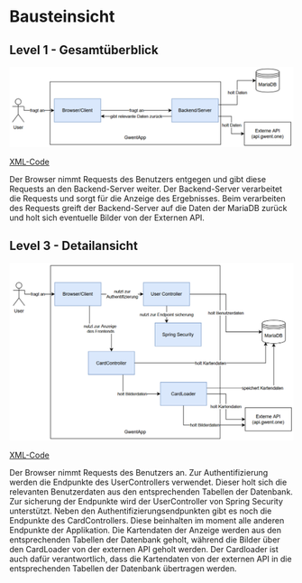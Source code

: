 # Bausteinsicht

## Level 1 - Gesamtüberblick


![Baustein_ebene_1.png](bilder%2FBaustein_ebene_1.png)

[XML-Code](XML-Code%2FBaustein_ebene_1.drawio.xml)

Der Browser nimmt Requests des Benutzers entgegen und gibt diese Requests an den 
Backend-Server weiter. Der Backend-Server verarbeitet die Requests und sorgt für die 
Anzeige des Ergebnisses. Beim verarbeiten des Requests greift der 
Backend-Server auf die Daten der MariaDB zurück und holt sich eventuelle Bilder von der Externen
API.

## Level 3 - Detailansicht

![Baustein_ebene_3.png](bilder%2FBaustein_ebene_3.png)

[XML-Code](XML-Code%2FBaustein_ebene_3.drawio.xml)

Der Browser nimmt Requests des Benutzers an. Zur Authentifizierung werden die Endpunkte des 
UserControllers verwendet. Dieser holt sich die relevanten Benutzerdaten aus den entsprechenden
Tabellen der Datenbank. Zur sicherung der Endpunkte wird der UserController von Spring Security unterstützt.
Neben den Authentifizierungsendpunkten gibt es noch die Endpunkte des CardControllers. Diese beinhalten im moment 
alle anderen 
Endpunkte der Applikation. Die Kartendaten der Anzeige werden aus den entsprechenden Tabellen der Datenbank 
geholt, während die Bilder über den CardLoader von der externen API geholt werden.
Der Cardloader ist auch dafür verantwortlich, dass die Kartendaten von der externen API in die 
entsprechenden Tabellen der Datenbank übertragen werden.